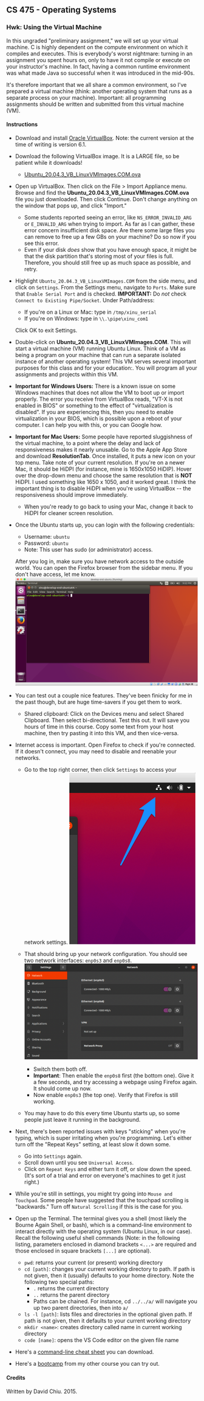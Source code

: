 ## CS 475 - Operating Systems

### Hwk: Using the Virtual Machine

In this ungraded "preliminary assignment," we will set up your virtual machine. C is highly dependent on the compute environment on which it compiles and executes. This is everybody's worst nightmare: turning in an assignment you spent hours on, only to have it not compile or execute on your instructor's machine. In fact, having a common runtime environment was what made Java so successful when it was introduced in the mid-90s.

It's therefore important that we all share a common environment, so I've prepared a virtual machine (think: another operating system that runs as a separate process on your machine). Important: all programming assignments should be written and submitted from this virtual machine (VM).

<!-- #### Student Outcomes? -->

#### Instructions

- Download and install [Oracle VirtualBox](https://www.virtualbox.org/). Note: the current version at the time of writing is version 6.1.

- Download the following VirtualBox image. It is a LARGE file, so be patient while it downloads!

  - [Ubuntu_20.04.3_VB_LinuxVMImages.COM.ova](https://mathcs.pugetsound.edu/~dchiu/CS475/Ubuntu_20.04.3_VB_LinuxVMImages.COM.ova)

- Open up VirtualBox. Then click on the File > Import Appliance menu. Browse and find the **Ubuntu_20.04.3_VB_LinuxVMImages.COM.ova** file you just downloaded. Then click Continue. Don't change anything on the window that pops up, and click "Import."

  - Some students reported seeing an error, like `NS_ERROR_INVALID_ARG` or `E_INVALID_ARG` when trying to import. As far as I can gather, these error concern insufficient disk space. Are there some large files you can remove to free up a few GBs on your machine? Do so now if you see this error.
  - Even if your disk _does_ show that you have enough space, it might be that the disk partition that's storing most of your files is full. Therefore, you should still free up as much space as possible, and retry.

<!-- - This brings up the Appliance Settings window. **Important:** Do not click to enable "Reinitialize the MAC address of all network cards." Click Import. This will take a little bit of time to finish.
  ![](figures/install1.png) -->

- Highlight `Ubuntu_20.04.3_VB_LinuxVMImages.COM` from the side menu, and click on `Settings`. From the Settings menu, navigate to `Ports`. Make sure that `Enable Serial Port` and is checked. **IMPORTANT:** Do _not_ check `Connect to Existing Pipe/Socket`. Under Path/address:

  - If you're on a Linux or Mac: type in `/tmp/xinu_serial`
  - If you're on Windows: type in `\\.\pipe\xinu_com1`
    <!-- ![](figures/install4.png) -->

  Click OK to exit Settings.

- Double-click on **Ubuntu_20.04.3_VB_LinuxVMImages.COM**. This will start a virtual machine (VM) running Ubuntu Linux. Think of a VM as being a program on your machine that can run a separate isolated instance of another operating system! This VM serves several important purposes for this class and for your education:. You will program all your assignments and projects within this VM.

- **Important for Windows Users:** There is a known issue on some Windows machines that does not allow the VM to boot up or import properly. The error you receive from VirtualBox reads, "VT-X is not enabled in BIOS" or something to the effect of "virtualization is disabled". If you are experiencing this, then you need to enable virtualization in your BIOS, which is possible upon a reboot of your computer. I can help you with this, or you can Google how.

- **Important for Mac Users:** Some people have reported sluggishness of the virtual machine, to a point where the delay and lack of responsiveness makes it nearly unusable. Go to the Apple App Store and download **ResolutionTab**. Once installed, it puts a new icon on your top menu. Take note of your current resolution. If you're on a newer Mac, it should be HiDPI (for instance, mine is 1650x1050 HiDIP). Hover over the drop-down menu and choose the same resolution that is **NOT** HiDPI. I used something like 1650 x 1050, and it worked great. I think the important thing is to disable HiDPI when you're using VirtualBox -- the responsiveness should improve immediately.

  - When you're ready to go back to using your Mac, change it back to HiDPI for cleaner screen resolution.

- Once the Ubuntu starts up, you can login with the following credentials:

  - Username: `ubuntu`
  - Password: `ubuntu`
  - Note: This user has sudo (or administrator) access.

  After you log in, make sure you have network access to the outside world. You can open the Firefox browser from the sidebar menu. If you don't have access, let me know.
  ![](figures/develop-end-ubuntu__Running_.png)

- You can test out a couple nice features. They've been finicky for me in the past though, but are huge time-savers if you get them to work.

  - Shared clipboard: Click on the Devices menu and select Shared Clipboard. Then select bi-directional. Test this out. It will save you hours of time in this course. Copy some text from your host machine, then try pasting it into this VM, and then vice-versa.
  <!-- - Drag and Drop: Click on the Devices menu and select Drag and Drop. Then select bi-directional. This has been finicky for me in the past, but mostly works. Pick a file from your host machine and drag it anywhere on your VM. The file ends up in a folder inside `/tmp/VirtualBox Dropped Files` directory. -->

- Internet access is important. Open Firefox to check if you're connected. If it doesn't connect, you may need to disable and reenable your networks.

  - Go to the top right corner, then click `Settings` to access your network settings.
    ![](figures/Ubuntu_20_04_3_VB_LinuxVMImages_COM__Running_.png)
  - That should bring up your network configuration. You should see two network interfaces: `enp0s3` and `enp0s8`.
    ![](figures/Ubuntu_20_04_3_VB_LinuxVMImages_COM__Running_2.png)

    - Switch them both off.
    - **Important**: Then enable the `enp0s8` first (the bottom one). Give it a few seconds, and try accessing a webpage using Firefox again. It should come up now.
    - Now enable `enp0s3` (the top one). Verify that Firefox is still working.

  - You may have to do this every time Ubuntu starts up, so some people just leave it running in the background.

- Next, there's been reported issues with keys "sticking" when you're typing, which is super irritating when you're programming. Let's either turn off the "Repeat Keys" setting, at least slow it down some.

  - Go into `Settings` again.
  - Scroll down until you see `Universal Access`.
  - Click on `Repeat Keys` and either turn it off, or slow down the speed. (It's sort of a trial and error on everyone's machines to get it just right.)

- While you're still in settings, you might try going into `Mouse and Touchpad`. Some people have suggested that the touchpad scrolling is "backwards." Turn off `Natural Scrolling` if this is the case for you.

- Open up the Terminal. The terminal gives you a shell (most likely the Bourne Again Shell, or bash), which is a command-line environment to interact directly with the operating system (Ubuntu Linux, in our case). Recall the following useful shell commands (Note: in the following listing, parameters enclosed in diamond brackets `<...>` are required and those enclosed in square brackets `[...]` are optional).

  - `pwd`: returns your current (or present) working directory
  - `cd [path]`: changes your current working directory to path. If path is not given, then it (usually) defaults to your home directory. Note the following two special paths:
    - `.` returns the current directory
    - `..` returns the parent directory
    - Paths can be chained. For instance, cd `../../a/` will navigate you up two parent directories, then into `a/`
  - `ls -l [path]`: lists files and directories in the optional given path. If path is not given, then it defaults to your current working directory
  - `mkdir <name>`: creates directory called name in current working directory
  - `code [name]`: opens the VS Code editor on the given file name

- Here's a [command-line cheat sheet](https://commons.wikimedia.org/wiki/File:Unix_command_cheatsheet.pdf) you can download.

- Here's a [bootcamp](https://davidtchiu.github.io/teaching/cs240/lab.cmd/) from my other course you can try out.

#### Credits

Written by David Chiu. 2015.
